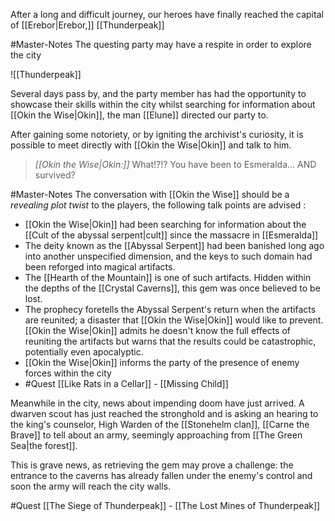After a long and difficult journey, our heroes have finally reached the capital of [[Erebor|Erebor,]] [[Thunderpeak]]

#Master-Notes The questing party may have a respite in order to explore the city

![[Thunderpeak]]

Several days pass by, and the party member has had the opportunity to showcase their skills within the city whilst searching for information about [[Okin the Wise|Okin]], the man [[Elune]] directed our party to.

After gaining some notoriety, or by igniting the archivist's curiosity, it is possible to meet directly with [[Okin the Wise|Okin]] and talk to him.

> *[[Okin the Wise|Okin:]]*  What!?!? You have been to Esmeralda... AND survived?

#Master-Notes The conversation with [[Okin the Wise]] should be a *revealing plot twist* to the players, the following talk points are advised :

- [[Okin the Wise|Okin]] had been searching for information about the [[Cult of the abyssal serpent|cult]] since the massacre in [[Esmeralda]]
- The deity known as the [[Abyssal Serpent]] had been banished long ago into another unspecified dimension, and the keys to such domain had been reforged into magical artifacts.
- The [[Hearth of the Mountain]] is one of such artifacts. Hidden within the depths of the [[Crystal Caverns]], this gem was once believed to be lost. 
- The prophecy foretells the Abyssal Serpent's return when the artifacts are reunited; a disaster that [[Okin the Wise|Okin]] would like to prevent. [[Okin the Wise|Okin]] admits he doesn't know the full effects of reuniting the artifacts but warns that the results could be catastrophic, potentially even apocalyptic.
- [[Okin the Wise|Okin]] informs the party of the presence of enemy forces within the city 
- #Quest [[Like Rats in a Cellar]] - [[Missing Child]]

Meanwhile in the city, news about impending doom have just arrived. A dwarven scout has just reached the stronghold and is asking an hearing to the king's counselor, High Warden of the [[Stonehelm clan]], [[Carne the Brave]] to tell about an army, seemingly approaching from [[The Green Sea|the forest]].

This is grave news, as retrieving the gem may prove a challenge: the entrance to the caverns has already fallen under the enemy's control and soon the army will reach the city walls.

#Quest [[The Siege of Thunderpeak]] - [[The Lost Mines of Thunderpeak]]

